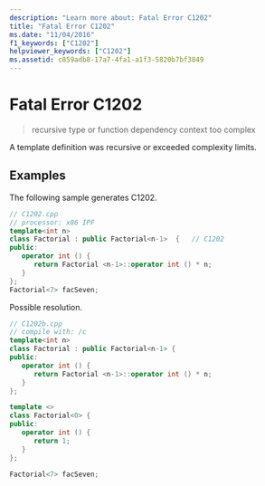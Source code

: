 ```yaml
---
description: "Learn more about: Fatal Error C1202"
title: "Fatal Error C1202"
ms.date: "11/04/2016"
f1_keywords: ["C1202"]
helpviewer_keywords: ["C1202"]
ms.assetid: c859adb8-17a7-4fa1-a1f3-5820b7bf3849
---
```

# Fatal Error C1202

> recursive type or function dependency context too complex

A template definition was recursive or exceeded complexity limits.

## Examples

The following sample generates C1202.

```cpp
// C1202.cpp
// processor: x86 IPF
template<int n>
class Factorial : public Factorial<n-1>  {   // C1202
public:
   operator int () {
      return Factorial <n-1>::operator int () * n;
   }
};
Factorial<7> facSeven;
```

Possible resolution.

```cpp
// C1202b.cpp
// compile with: /c
template<int n>
class Factorial : public Factorial<n-1> {
public:
   operator int () {
      return Factorial <n-1>::operator int () * n;
   }
};

template <>
class Factorial<0> {
public:
   operator int () {
      return 1;
   }
};

Factorial<7> facSeven;
```
